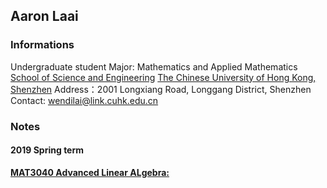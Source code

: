 ## Aaron Laai

### Informations
Undergraduate student
Major: Mathematics and Applied Mathematics
[School of Science and Engineering](http://sse.cuhk.edu.cn/en)
[The Chinese University of Hong Kong, Shenzhen](http://www.cuhk.edu.cn/en)
Address：2001 Longxiang Road, Longgang District, Shenzhen
Contact: wendilai@link.cuhk.edu.cn

### Notes
#### 2019 Spring term
[**MAT3040 Advanced Linear ALgebra:**](https://github.com/AaronLaai/aaronlaai.github.io/raw/master/MAT3040_notes.pdf)

